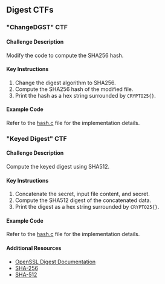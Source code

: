## Digest CTFs

### "ChangeDGST" CTF

#### Challenge Description
Modify the code to compute the SHA256 hash.

#### Key Instructions
1. Change the digest algorithm to SHA256.
2. Compute the SHA256 hash of the modified file.
3. Print the hash as a hex string surrounded by `CRYPTO25{}`.

#### Example Code
Refer to the [hash.c](./ChangeDGST/hash.c) file for the implementation details.

### "Keyed Digest" CTF

#### Challenge Description
Compute the keyed digest using SHA512.

#### Key Instructions
1. Concatenate the secret, input file content, and secret.
2. Compute the SHA512 digest of the concatenated data.
3. Print the digest as a hex string surrounded by `CRYPTO25{}`.

#### Example Code
Refer to the [hash.c](./Keyed-digest/hash.c) file for the implementation details.

#### Additional Resources
- [OpenSSL Digest Documentation](https://www.openssl.org/docs/man1.1.1/man3/EVP_DigestInit.html)
- [SHA-256](https://en.wikipedia.org/wiki/SHA-2)
- [SHA-512](https://en.wikipedia.org/wiki/SHA-2)
